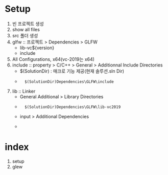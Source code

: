 # Setup

1. 빈 프로젝트 생성
2. show all files
3. src 폴더 생성
4. glfw :: 프로젝트 > Dependencies > GLFW
    - lib-vc${version}
    - include
5. All Configurations, x64(vc-2019는 x64)
5. include :: property > C/C++ > General > Additionnal Include Directories
    - $(SolutionDir) : 매크로 기능 제공(현재 솔루션.sln Dir)
    - ```
        $(SolutionDir)Dependencies\GLFW\include
6. lib :: Linker 
    - General Additional > Library Directories
    - ```
        $(SolutionDir)Dependencies\GLFW\lib-vc2019
    - input > Additional Dependencies
    - ``` glfw3.lib


# index

1. setup
2. glew
